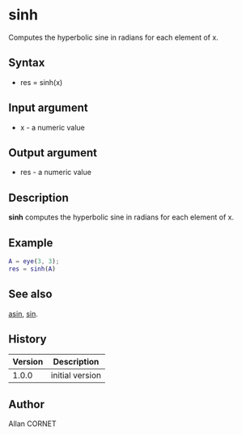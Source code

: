 

# sinh

Computes the hyperbolic sine in radians for each element of x.

## Syntax

- res = sinh(x)

## Input argument

 - x - a numeric value

## Output argument

 - res - a numeric value

## Description

<b>sinh</b> computes the hyperbolic sine in radians for each element of x.

## Example

```matlab
A = eye(3, 3);
res = sinh(A)
```

## See also

[asin](asin.md), [sin](sin.md).
## History

|Version|Description|
|------|------|
|1.0.0|initial version|


## Author

Allan CORNET



